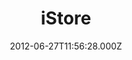 ---
date: 2012-06-27T11:56:28.000Z
title: iStore
latitude: 52.05839826317998
longitude: 1.1539704430105304
category: checkin
---